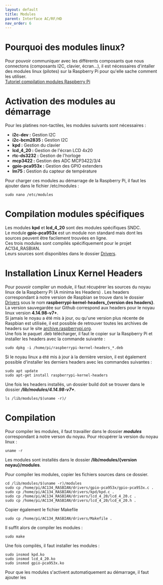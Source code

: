 ```yaml
---
layout: default
title: Modules
parent: Interface AC/RF/HD
nav_order: 6
---
```

# [](#header-1)Pourquoi des modules linux? 
Pour pouvoir communiquer avec les différents composants que nous connectons (composants I2C, clavier, écran...), il est nécessaires d'intaller des modules linux (pilotes) sur la Raspberry Pi pour qu'elle sache comment les utiliser.  
[Tutoriel compilation modules Raspberry Pi](https://www.blaess.fr/christophe/2014/03/06/compilation-native-de-modules-kernel-sur-raspberry-pi/) 

# [](#header-1)Activation des modules au démarrage
Pour les platines non-tactiles, les modules suivants sont nécessaires : 
*   **i2c-dev :** Gestion I2C
*   **i2c-bcm2835 :** Gestion I2C
*   **kpd :** Gestion du clavier
*   **lcd_4_20 :** Gestion de l'écran LCD 4x20
*   **rtc-ds3232 :** Gestion de l'horloge
*   **mcp3422 :** Gestion des ADC MCP3422/3/4
*   **gpio-pca953x :** Gestion des GPIO extenders
*   **lm75 :** Gestion du capteur de température

Pour charger ces modules au démarrage de la Raspberry Pi, il faut les ajouter dans le fichier /etc/modules : 
```
sudo nano /etc/modules
```
# [](#header-1)Compilation modules spécifiques
Les modules **kpd** et **lcd_4_20** sont des modules spécifiques SNDC.  
Le module **gpio-pca953x** est un module non standard mais dont les sources peuvent être facilement trouvées en ligne.  
Ces trois modules sont compilés spécifiquement pour le projet AC134_RASBIAN.  
Leurs sources sont disponibles dans le dossier [Drivers](https://github.com/SNDCECOCLIM/AC134_RASBIAN/tree/master/drivers).  

# [](#header-2)Installation Linux Kernel Headers

Pour pouvoir compiler un module, il faut récupérer les sources du noyau linux de la Raspberry Pi (A minima les Headers) . 
Les headers correspondant à notre version de Raspbian se trouve dans le dossier [Drivers](https://github.com/SNDCECOCLIM/AC134_RASBIAN/tree/master/drivers) sous le nom **raspberrypi-kernel-headers_{version des headers}**. La version sauvegardée sur Github correspond aux headers pour le noyau linux version **4.14.98-v7+**.  
Si jamais le noyau a été mis à jour, ou qu'une version plus récente de Raspbian est utilisée, il est possible de retrouver toutes les archives de headers sur le site [archive.raspberrypi.org](https://archive.raspberrypi.org/debian/pool/main/r/raspberrypi-firmware/).  
Une fois le paquet .deb télécharger, il faut le copier sur la Raspberry Pi et installer les headers avec la commande suivante : 

```
sudo dpkg -i /home/pi/raspberrypi-kernel-headers_*.deb
```
Si le noyau linux a été mis à jour à la dernière version, il est également possible d'installer les derniers headers avec les commandes suivantes :  
```
sudo apt update
sudo apt-get install raspberrypi-kernel-headers 
```
Une fois les headers installés, un dossier build doit se trouver dans le dossier **_/lib/modules/4.14.98-v7+_**.  
```
ls /lib/modules/$(uname -r)/
```

# [](#header-2)Compilation
Pour compiler les modules, il faut travailler dans le dossier  **_modules_** correspondant à notre verson du noyau. 
Pour récupérer la version du noyau linux : 
```
uname -r
```
Les modules sont installés dans le dossier **/lib/modules/{version noyau}/modules**.  

Pour compiler les modules, copier les fichiers sources dans ce dossier.  
```
cd /lib/modules/$(uname -r)/modules
sudo cp /home/pi/AC134_RASBIAN/drivers/gpio-pca953x/gpio-pca953x.c .
sudo cp /home/pi/AC134_RASBIAN/drivers/kpd/kpd.c .
sudo cp /home/pi/AC134_RASBIAN/drivers/lcd_4_20/lcd_4_20.c .
sudo cp /home/pi/AC134_RASBIAN/drivers/lcd_4_20/lcd_4_20.h .
```
Copier également le fichier Makefile 
```
sudo cp /home/pi/AC134_RASBIAN/drivers/Makefile .
```

Il suffit alors de compiler les modules : 
```
sudo make 
```

Une fois compilés, il faut installer les modules : 
```
sudo insmod kpd.ko
sudo insmod lcd_4_20.ko
sudo insmod gpio-pca953x.ko
```

Pour que les modules s'activent automatiquement au démarrage, il faut ajouter les 